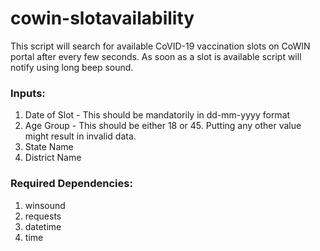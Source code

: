 # cowin-slotavailability

This script will search for available CoVID-19 vaccination slots on CoWIN portal after every few seconds. As soon as a slot is available script will notify using long beep sound.

### Inputs:
1. Date of Slot - This should be mandatorily in dd-mm-yyyy format
2. Age Group - This should be either 18 or 45. Putting any other value might result in invalid data.
3. State Name
4. District Name


### Required Dependencies:
1. winsound
2. requests
3. datetime
4. time
